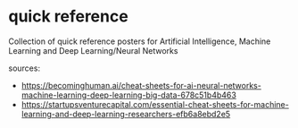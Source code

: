 # quick reference
Collection of quick reference posters for Artificial Intelligence, Machine Learning and Deep Learning/Neural Networks

sources: 
- https://becominghuman.ai/cheat-sheets-for-ai-neural-networks-machine-learning-deep-learning-big-data-678c51b4b463
- https://startupsventurecapital.com/essential-cheat-sheets-for-machine-learning-and-deep-learning-researchers-efb6a8ebd2e5
